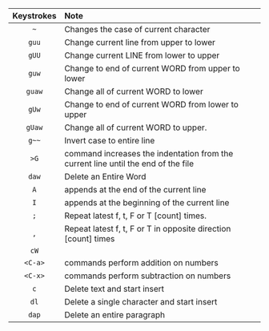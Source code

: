 | Keystrokes        | Note |
| :-------------: |:------------- |
|`~` | Changes the case of current character |
|`guu` | Change current line from upper to lower |
|`gUU` | Change current LINE from lower to upper |
|`guw` | Change to end of current WORD from upper to lower |
|`guaw` | Change all of current WORD to lower | 
|`gUw` | Change to end of current WORD from lower to upper |
|`gUaw` | Change all of current WORD to upper. | 
|`g~~` | Invert case to entire line |
|`>G` | command increases the indentation from the current line until the end of the file |
|`daw`| Delete an Entire Word |
|`A`| appends at the end of the current line |
|`I`| appends at the beginning of the current line | 
| `;`| Repeat latest f, t, F or T [count] times. |
| `,`| Repeat latest f, t, F or T in opposite direction [count] times |
| `cW`| |
|`<C-a>` | commands perform addition on numbers |
|`<C-x>` | commands perform subtraction on numbers |
|`c`| Delete text and start insert |
|`dl`| Delete a single character and start insert |
|`dap`| Delete an entire paragraph |
